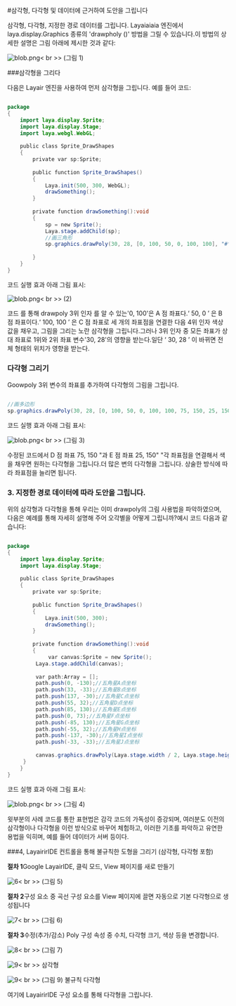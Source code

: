 #삼각형, 다각형 및 데이터에 근거하여 도안을 그립니다



삼각형, 다각형, 지정한 경로 데이터를 그립니다. Layaiaiaia 엔진에서 laya.display.Graphics 종류의 'drawpholy ()' 방법을 그릴 수 있습니다.이 방법의 상세한 설명은 그림 아래에 제시한 것과 같다:

​![blob.png](img/1.png)< br >>
(그림 1)



###삼각형을 그리다

다음은 Layair 엔진을 사용하여 먼저 삼각형을 그립니다. 예를 들어 코드:


```java

package
{
    import laya.display.Sprite;
    import laya.display.Stage;
    import laya.webgl.WebGL;
      
    public class Sprite_DrawShapes
    {
        private var sp:Sprite;
          
        public function Sprite_DrawShapes()
        {
            Laya.init(500, 300, WebGL);
            drawSomething();
        }
  
        private function drawSomething():void
        {
            sp = new Sprite();
            Laya.stage.addChild(sp);
            //画三角形
            sp.graphics.drawPoly(30, 28, [0, 100, 50, 0, 100, 100], "#ffff00");
              
        }
    }
}
```


코드 실행 효과 아래 그림 표시:

​![blob.png](img/2.png)< br >>
(2)

코드 를 통해 drawpoly 3위 인자 를 알 수 있는'0, 100'은 A 점 좌표다.‘ 50, 0 ’ 은 B 점 좌표이다.‘ 100, 100 ’ 은 C 점 좌표로 세 개의 좌표점을 연결한 다음 4위 인자 색상 값을 채우고, 그림을 그리는 노란 삼각형을 그립니다.그러나 3위 인자 중 모든 좌표가 상대 좌표로 1위와 2위 좌표 변수'30, 28'의 영향을 받는다.일단 ‘ 30, 28 ’ 이 바뀌면 전체 형태의 위치가 영향을 받는다.





### **다각형 그리기**

Goowpoly 3위 변수의 좌표를 추가하여 다각형의 그림을 그립니다.


```java

//画多边形
sp.graphics.drawPoly(30, 28, [0, 100, 50, 0, 100, 100, 75, 150, 25, 150], "#ffff00");
```


코드 실행 효과 아래 그림 표시:

​![blob.png](img/3.png)< br >>
(그림 3)

수정된 코드에서 D 점 좌표 75, 150 "과 E 점 좌표 25, 150" "각 좌표점을 연결해서 색을 채우면 원하는 다각형을 그립니다.더 많은 변의 다각형을 그립니다. 상술한 방식에 따라 좌표점을 늘리면 됩니다.



### **3. 지정한 경로 데이터에 따라 도안을 그립니다.**

위의 삼각형과 다각형을 통해 우리는 이미 drawpoly의 그림 사용법을 파악하였으며, 다음은 예례를 통해 자세히 설명해 주어 오각별을 어떻게 그립니까?예시 코드 다음과 같습니다:


```java

package
{
    import laya.display.Sprite;
    import laya.display.Stage;
      
    public class Sprite_DrawShapes
    {
        private var sp:Sprite;
          
        public function Sprite_DrawShapes()
        {
            Laya.init(500, 300);
            drawSomething();
        }
  
        private function drawSomething():void
        {
             var canvas:Sprite = new Sprite();
         Laya.stage.addChild(canvas);
          
         var path:Array = []; 
         path.push(0, -130);//五角星A点坐标
         path.push(33, -33);//五角星B点坐标
         path.push(137, -30);//五角星C点坐标
         path.push(55, 32);//五角星D点坐标
         path.push(85, 130);//五角星E点坐标
         path.push(0, 73);//五角星F点坐标
         path.push(-85, 130);//五角星G点坐标
         path.push(-55, 32);//五角星H点坐标
         path.push(-137, -30);//五角星I点坐标
         path.push(-33, -33);//五角星J点坐标
          
         canvas.graphics.drawPoly(Laya.stage.width / 2, Laya.stage.height / 2, path, "#FF7F50");       
     }
    }
}
```


코드 실행 효과 아래 그림 표시:

​![blob.png](img/4.png)< br >>
(그림 4)

윗부분의 사례 코드를 통한 표현법은 감각 코드의 가독성이 증강되며, 여러분도 이전의 삼각형이나 다각형을 이런 방식으로 바꾸어 체험하고, 이러한 기초를 파악하고 유연한 용법을 익히며, 예를 들어 데이터가 서버 등이다.





###4, LayairirIDE 컨트롤을 통해 불규칙한 도형을 그리기 (삼각형, 다각형 포함)



**절차 1**Google LayairIDE, 클릭 모드, View 페이지를 새로 만들기

​![6](img/5.png)< br >>
(그림 5)

**절차 2**구성 요소 중 곡선 구성 요소를 View 페이지에 끌면 자동으로 기본 다각형으로 생성됩니다

​![7](img/6.png)< br >>
(그림 6)

**절차 3**수정(추가/감소) Poly 구성 속성 중 수치, 다각형 크기, 색상 등을 변경합니다.

​![8](img/7.png)< br >>
(그림 7)

​![9](img/8.png)< br >>
삼각형

​![9](img/9.png)< br >>
(그림 9) 불규칙 다각형



여기에 LayairirIDE 구성 요소를 통해 다각형을 그립니다.